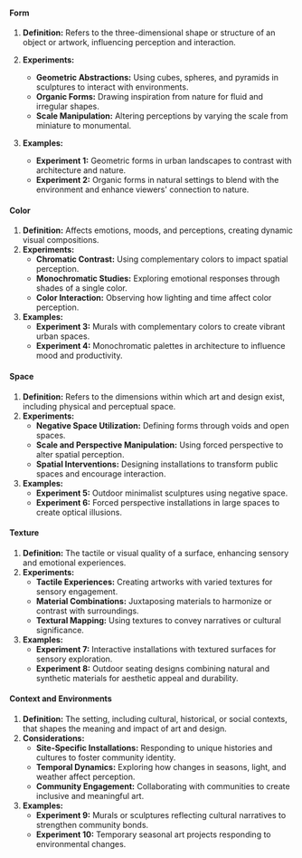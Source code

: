 
#### **Form**
1. **Definition:** Refers to the three-dimensional shape or structure of an object or artwork, influencing      perception and interaction.

2. **Experiments:**
   - **Geometric Abstractions:** Using cubes, spheres, and pyramids in sculptures to interact with environments.
   - **Organic Forms:** Drawing inspiration from nature for fluid and irregular shapes.
   - **Scale Manipulation:** Altering perceptions by varying the scale from miniature to monumental.
3. **Examples:**
   - **Experiment 1:** Geometric forms in urban landscapes to contrast with architecture and nature.
   - **Experiment 2:** Organic forms in natural settings to blend with the environment and enhance viewers' connection to nature.

#### **Color**
1. **Definition:** Affects emotions, moods, and perceptions, creating dynamic visual compositions.
2. **Experiments:**
   - **Chromatic Contrast:** Using complementary colors to impact spatial perception.
   - **Monochromatic Studies:** Exploring emotional responses through shades of a single color.
   - **Color Interaction:** Observing how lighting and time affect color perception.
3. **Examples:**
   - **Experiment 3:** Murals with complementary colors to create vibrant urban spaces.
   - **Experiment 4:** Monochromatic palettes in architecture to influence mood and productivity.

#### **Space**
1. **Definition:** Refers to the dimensions within which art and design exist, including physical and perceptual space.
2. **Experiments:**
   - **Negative Space Utilization:** Defining forms through voids and open spaces.
   - **Scale and Perspective Manipulation:** Using forced perspective to alter spatial perception.
   - **Spatial Interventions:** Designing installations to transform public spaces and encourage interaction.
3. **Examples:**
   - **Experiment 5:** Outdoor minimalist sculptures using negative space.
   - **Experiment 6:** Forced perspective installations in large spaces to create optical illusions.

#### **Texture**

1. **Definition:** The tactile or visual quality of a surface, enhancing sensory and emotional experiences.
2. **Experiments:**
   - **Tactile Experiences:** Creating artworks with varied textures for sensory engagement.
   - **Material Combinations:** Juxtaposing materials to harmonize or contrast with surroundings.
   - **Textural Mapping:** Using textures to convey narratives or cultural significance.
3. **Examples:**
   - **Experiment 7:** Interactive installations with textured surfaces for sensory exploration.
   - **Experiment 8:** Outdoor seating designs combining natural and synthetic materials for aesthetic appeal and durability.

#### **Context and Environments**

1. **Definition:** The setting, including cultural, historical, or social contexts, that shapes the meaning and impact of art and design.
2. **Considerations:**
   - **Site-Specific Installations:** Responding to unique histories and cultures to foster community identity.
   - **Temporal Dynamics:** Exploring how changes in seasons, light, and weather affect perception.
   - **Community Engagement:** Collaborating with communities to create inclusive and meaningful art.
3. **Examples:**
   - **Experiment 9:** Murals or sculptures reflecting cultural narratives to strengthen community bonds.
   - **Experiment 10:** Temporary seasonal art projects responding to environmental changes.


